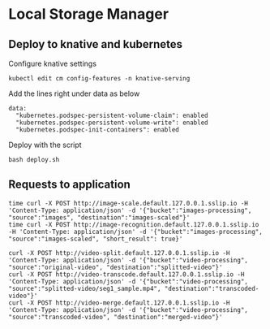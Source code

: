 # Local Storage Manager

## Deploy to knative and kubernetes

Configure knative settings
```bash=
kubectl edit cm config-features -n knative-serving
```

Add the lines right under data as below
```yaml=
data:
  "kubernetes.podspec-persistent-volume-claim": enabled
  "kubernetes.podspec-persistent-volume-write": enabled
  "kubernetes.podspec-init-containers": enabled
```

Deploy with the script
```bash=
bash deploy.sh
```

## Requests to application

```bash=
time curl -X POST http://image-scale.default.127.0.0.1.sslip.io -H 'Content-Type: application/json' -d '{"bucket":"images-processing", "source":"images", "destination":"images-scaled"}'
time curl -X POST http://image-recognition.default.127.0.0.1.sslip.io -H 'Content-Type: application/json' -d '{"bucket":"images-processing", "source":"images-scaled", "short_result": true}'

curl -X POST http://video-split.default.127.0.0.1.sslip.io -H 'Content-Type: application/json' -d '{"bucket":"video-processing", "source":"original-video", "destination":"splitted-video"}'
curl -X POST http://video-transcode.default.127.0.0.1.sslip.io -H 'Content-Type: application/json' -d '{"bucket":"video-processing", "source":"splitted-video/seg1_sample.mp4", "destination":"transcoded-video"}'
curl -X POST http://video-merge.default.127.0.0.1.sslip.io -H 'Content-Type: application/json' -d '{"bucket":"video-processing", "source":"transcoded-video", "destination":"merged-video"}'
```
